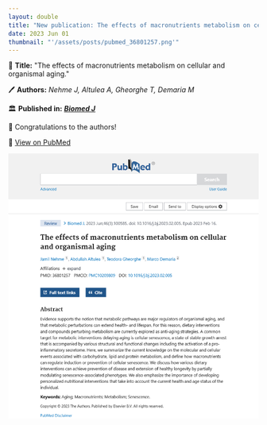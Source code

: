 ```yaml
---
layout: double
title: "New publication: The effects of macronutrients metabolism on cellular and organismal aging"
date: 2023 Jun 01
thumbnail: "'/assets/posts/pubmed_36801257.png'"
---
```

📖 <strong>Title:</strong> "The effects of macronutrients metabolism on cellular and organismal aging."  

🖊️ <strong>Authors:</strong> <em>Nehme J, Altulea A, Gheorghe T, Demaria M</em>  

🏛️ <strong>Published in:</strong> <em><strong><ins>Biomed J</ins></strong></em>  

🎉 Congratulations to the authors!  

🔗 <a href="https://pubmed.ncbi.nlm.nih.gov/36801257/">View on PubMed</a>  

![Publication Image](/assets/posts/pubmed_36801257.png)
